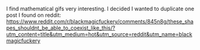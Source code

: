 I find mathematical gifs very interesting. I decided I wanted to duplicate one post I found on reddit: https://www.reddit.com/r/blackmagicfuckery/comments/845n8g/these_shapes_shouldnt_be_able_to_coexist_like_this/?utm_content=title&utm_medium=hot&utm_source=reddit&utm_name=blackmagicfuckery


